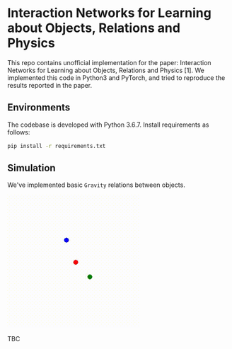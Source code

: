 # Interaction Networks for Learning about Objects, Relations and Physics

This repo contains unofficial implementation for the paper: Interaction Networks for Learning about Objects, Relations and Physics [1]. We implemented this code in Python3 and PyTorch, and tried to reproduce the results reported in the paper.

## Environments

The codebase is developed with Python 3.6.7. Install requirements as follows:

```sh
pip install -r requirements.txt
```

## Simulation

We've implemented basic `Gravity` relations between objects.

![gravity](data/test.gif)

TBC

